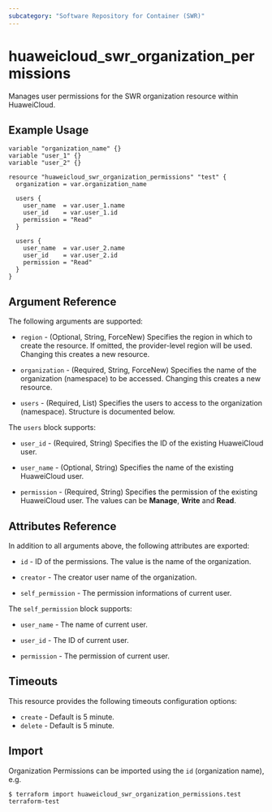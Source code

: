 ```yaml
---
subcategory: "Software Repository for Container (SWR)"
---
```


# huaweicloud_swr_organization_permissions

Manages user permissions for the SWR organization resource within HuaweiCloud.

## Example Usage

```hcl
variable "organization_name" {}
variable "user_1" {}
variable "user_2" {}

resource "huaweicloud_swr_organization_permissions" "test" {
  organization = var.organization_name

  users {
    user_name  = var.user_1.name
    user_id    = var.user_1.id
    permission = "Read"
  }

  users {
    user_name  = var.user_2.name
    user_id    = var.user_2.id
    permission = "Read"
  }
}
```

## Argument Reference

The following arguments are supported:

* `region` - (Optional, String, ForceNew) Specifies the region in which to create the resource. If omitted, the
  provider-level region will be used. Changing this creates a new resource.

* `organization` - (Required, String, ForceNew) Specifies the name of the organization (namespace) to be accessed.
  Changing this creates a new resource.

* `users` - (Required, List) Specifies the users to access to the organization (namespace).
  Structure is documented below.

The `users` block supports:

* `user_id` - (Required, String) Specifies the ID of the existing HuaweiCloud user.

* `user_name` - (Optional, String) Specifies the name of the existing HuaweiCloud user.

* `permission` - (Required, String) Specifies the permission of the existing HuaweiCloud user.
  The values can be **Manage**, **Write** and **Read**.

## Attributes Reference

In addition to all arguments above, the following attributes are exported:

* `id` - ID of the permissions. The value is the name of the organization.

* `creator` - The creator user name of the organization.

* `self_permission` - The permission informations of current user.

The `self_permission` block supports:

* `user_name` - The name of current user.

* `user_id` - The ID of current user.

* `permission` - The permission of current user.

## Timeouts

This resource provides the following timeouts configuration options:

* `create` - Default is 5 minute.
* `delete` - Default is 5 minute.

## Import

Organization Permissions can be imported using the `id` (organization name), e.g.

```
$ terraform import huaweicloud_swr_organization_permissions.test terraform-test
```
